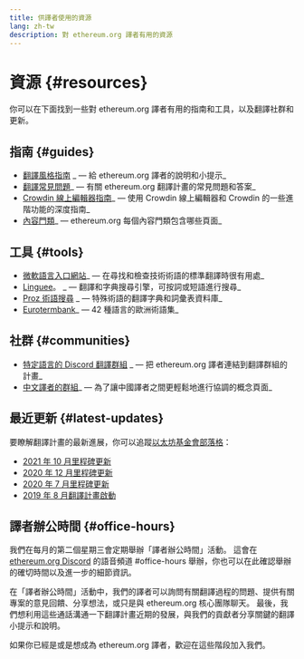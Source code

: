 ```yaml
---
title: 供譯者使用的資源
lang: zh-tw
description: 對 ethereum.org 譯者有用的資源
---
```


# 資源 {#resources}

你可以在下面找到一些對 ethereum.org 譯者有用的指南和工具，以及翻譯社群和更新。

## 指南 {#guides}

- [翻譯風格指南](/contributing/translation-program/translators-guide/) _ — 給 ethereum.org 譯者的說明和小提示_
- [翻譯常見問題](/contributing/translation-program/faq/)_ — 有關 ethereum.org 翻譯計畫的常見問題和答案_
- [Crowdin 線上編輯器指南](https://support.crowdin.com/online-editor/)_ — 使用 Crowdin 線上編輯器和 Crowdin 的一些進階功能的深度指南_
- [內容門類](/contributing/translation-program/content-buckets/)_ — ethereum.org 每個內容門類包含哪些頁面_

## 工具 {#tools}

- [微軟語言入口網站](https://www.microsoft.com/en-us/language)_ — 在尋找和檢查技術術語的標準翻譯時很有用處_
- [Linguee](https://www.linguee.com/)。 _ — 翻譯和字典搜尋引擎，可按詞或短語進行搜尋_
- [Proz 術語搜尋](https://www.proz.com/search/) _ — 特殊術語的翻譯字典和詞彙表資料庫_
- [Eurotermbank](https://www.eurotermbank.com/)_ — 42 種語言的歐洲術語集_

## 社群 {#communities}

- [特定語言的 Discord 翻譯群組](/discord/) _ — 把 ethereum.org 譯者連結到翻譯群組的計畫_
- [中文譯者的群組](https://www.notion.so/Ethereum-org-05375fe0a94c4214acaf90f42ba40171)_ — 為了讓中國譯者之間更輕鬆地進行協調的概念頁面_

## 最近更新 {#latest-updates}

要瞭解翻譯計畫的最新進展，你可以追蹤[以太坊基金會部落格](https://blog.ethereum.org/)：

- [2021 年 10 月里程碑更新](https://blog.ethereum.org/2021/10/04/translation-program-update/)
- [2020 年 12 月里程碑更新](https://blog.ethereum.org/2020/12/21/translation-program-milestones-updates-20/)
- [2020 年 7 月里程碑更新](https://blog.ethereum.org/2020/07/29/ethdotorg-translation-milestone/)
- [2019 年 8 月翻譯計畫啟動](https://blog.ethereum.org/2019/08/20/translating-ethereum-for-our-global-community/)

## 譯者辦公時間 {#office-hours}

我們在每月的第二個星期三會定期舉辦「譯者辦公時間」活動。 這會在 [ethereum.org Discord](/discord/) 的語音頻道 #office-hours 舉辦，你也可以在此確認舉辦的確切時間以及進一步的細節資訊。

在「譯者辦公時間」活動中，我們的譯者可以詢問有關翻譯過程的問題、提供有關專案的意見回饋、分享想法，或只是與 ethereum.org 核心團隊聊天。 最後，我們想利用這些通話溝通一下翻譯計畫近期的發展，與我們的貢獻者分享關鍵的翻譯小提示和說明。

如果你已經是或是想成為 ethereum.org 譯者，歡迎在這些階段加入我們。
